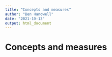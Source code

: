 ```yaml
---
title: "Concepts and measures"
author: "Ben Hanowell"
date: "2021-10-13"
output: html_document
---
```


# Concepts and measures
